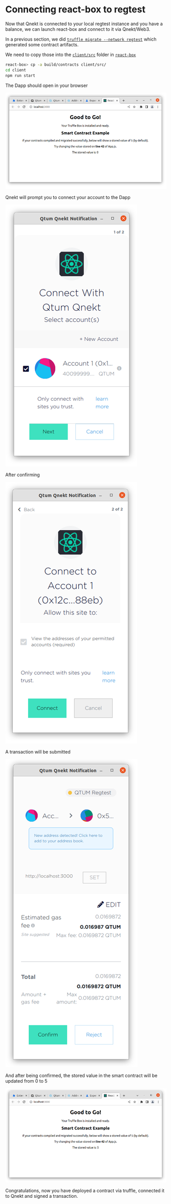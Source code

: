 # Connecting react-box to regtest

Now that Qnekt is connected to your local regtest instance and you have a balance, we can launch react-box and connect to it via Qnekt/Web3.

In a previous section, we did [`truffle migrate --network regtest`](/part2/truffle.md#truffle-migrate) which generated some contract artifacts.

We need to copy those into the [`client/src`](https://github.com/qtumproject/react-box/tree/master/client/src) folder in [`react-box`](https://github.com/qtumproject/react-box/)

```bash
react-box> cp -a build/contracts client/src/
cd client
npm run start
```

The Dapp should open in your browser

![](./qnekt-react-box-good-to-go.PNG)

Qnekt will prompt you to connect your account to the Dapp

![](./qnekt-react-box-connect.PNG)

After confirming

![](./qnekt-react-box-connect-confirm.PNG)

A transaction will be submitted

![](./qnekt-react-box-tx.PNG)

And after being confirmed, the stored value in the smart contract will be updated from 0 to 5

![](./qnekt-react-box-tx-confirmed.PNG)

Congratulations, now you have deployed a contract via truffle, connected it to Qnekt and signed a transaction.
